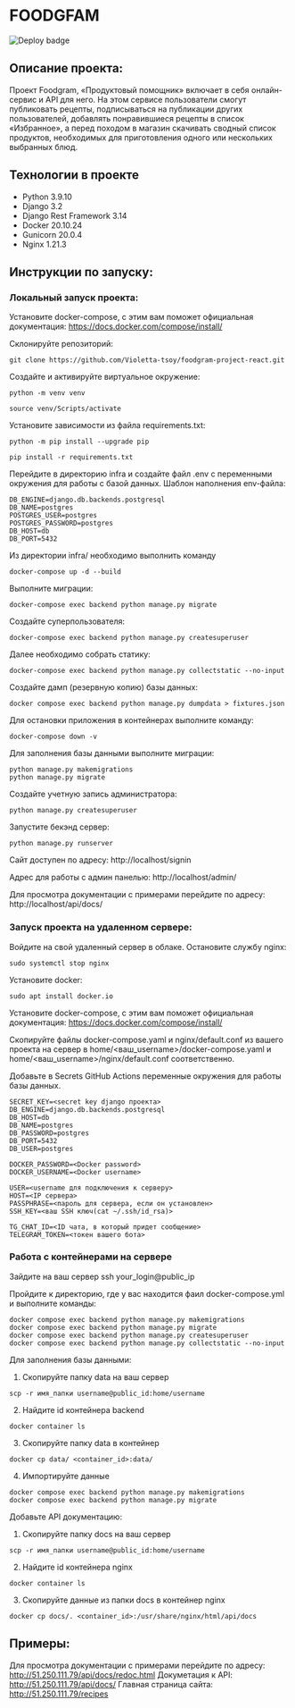 # FOODGFAM
![Deploy badge](https://github.com/Violetta-tsoy/foodgram-project-react/actions/workflows/foodgram.yml/badge.svg) 
##  Описание проекта:

Проект Foodgram, «Продуктовый помощник» включает в себя онлайн-сервис и API для него. На этом сервисе пользователи смогут публиковать рецепты, подписываться на публикации других пользователей, добавлять понравившиеся рецепты в список «Избранное», а перед походом в магазин скачивать сводный список продуктов, необходимых для приготовления одного или нескольких выбранных блюд.

## Технологии в проекте
- Python 3.9.10
- Django 3.2
- Django Rest Framework 3.14
- Docker 20.10.24
- Gunicorn 20.0.4
- Nginx 1.21.3

## Инструкции по запуску:
### Локальный запуск проекта:
Установите docker-compose, с этим вам поможет официальная документация: https://docs.docker.com/compose/install/ 

Склонируйте репозиторий:
```
git clone https://github.com/Violetta-tsoy/foodgram-project-react.git
```
Cоздайте и активируйте виртуальное окружение: 
``` 
python -m venv venv 
``` 
``` 
source venv/Scripts/activate
``` 
Установите зависимости из файла requirements.txt: 
``` 
python -m pip install --upgrade pip 
``` 
``` 
pip install -r requirements.txt 
``` 
Перейдите в директорию infra и создайте файл .env с переменными окружения для работы с базой данных. Шаблон наполнения env-файла:
```
DB_ENGINE=django.db.backends.postgresql
DB_NAME=postgres
POSTGRES_USER=postgres
POSTGRES_PASSWORD=postgres
DB_HOST=db
DB_PORT=5432
```
Из директории infra/ необходимо выполнить команду 
```
docker-compose up -d --build
```
Выполните миграции:
```
docker-compose exec backend python manage.py migrate
```
Создайте суперпользователя:
```
docker-compose exec backend python manage.py createsuperuser
```
Далее необходимо собрать статику:
```
docker-compose exec backend python manage.py collectstatic --no-input
```
Создайте дамп (резервную копию) базы данных:
```
docker compose exec backend python manage.py dumpdata > fixtures.json
```
Для остановки приложения в контейнерах выполните команду:
```
docker-compose down -v
```
Для заполнения базы данными выполните миграции:
```
python manage.py makemigrations
python manage.py migrate
```
Создайте учетную запись администратора:
```
python manage.py createsuperuser
```
Запустите бекэнд сервер:
```
python manage.py runserver
```
Сайт доступен по адресу:
http://localhost/signin

Адрес для работы с админ панелью:
http://localhost/admin/

Для просмотра документации с примерами перейдите по адресу: http://localhost/api/docs/

### Запуск проекта на удаленном сервере:
Войдите на свой удаленный сервер в облаке.
Остановите службу nginx:
```
sudo systemctl stop nginx 
```
Установите docker:
```
sudo apt install docker.io 
```
Установите docker-compose, с этим вам поможет официальная документация: https://docs.docker.com/compose/install/

Скопируйте файлы docker-compose.yaml и nginx/default.conf из вашего проекта на сервер в home/<ваш_username>/docker-compose.yaml и home/<ваш_username>/nginx/default.conf соответственно.

Добавьте в Secrets GitHub Actions переменные окружения для работы базы данных.
```
SECRET_KEY=<secret key django проекта>
DB_ENGINE=django.db.backends.postgresql
DB_HOST=db
DB_NAME=postgres
DB_PASSWORD=postgres
DB_PORT=5432
DB_USER=postgres

DOCKER_PASSWORD=<Docker password>
DOCKER_USERNAME=<Docker username>

USER=<username для подключения к серверу>
HOST=<IP сервера>
PASSPHRASE=<пароль для сервера, если он установлен>
SSH_KEY=<ваш SSH ключ(cat ~/.ssh/id_rsa)>

TG_CHAT_ID=<ID чата, в который придет сообщение>
TELEGRAM_TOKEN=<токен вашего бота>
```
### Работа с контейнерами на сервере
Зайдите на ваш сервер ssh your_login@public_ip

Пройдите к директорию, где у вас находится фаил docker-compose.yml и выполните команды:
```
docker compose exec backend python manage.py makemigrations
docker compose exec backend python manage.py migrate
docker compose exec backend python manage.py createsuperuser
docker compose exec backend python manage.py collectstatic --no-input
```
Для заполнения базы данными:
1. Скопируйте папку data на ваш сервер
```
scp -r имя_папки username@public_id:home/username
```
2. Найдите id контейнера backend
```
docker container ls
```
3. Скопируйте папку data в контейнер
```
docker cp data/ <container_id>:data/
```
4. Импортируйте данные
```
docker compose exec backend python manage.py makemigrations
docker compose exec backend python manage.py migrate
```

Добавьте API документацию:
1. Скопируйте папку docs на ваш сервер
```
scp -r имя_папки username@public_id:home/username
```
2. Найдите id контейнера nginx
```
docker container ls
```
3. Скопируйте данные из папки docs в контейнер nginx
```
docker cp docs/. <container_id>:/usr/share/nginx/html/api/docs
```

## Примеры:
Для просмотра документации с примерами перейдите по адресу:
http://51.250.111.79/api/docs/redoc.html
Докуметация к API: http://51.250.111.79/api/docs/
Главная страница сайта: http://51.250.111.79/recipes


